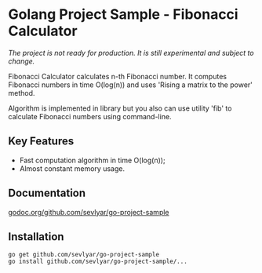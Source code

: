 # Golang Project Sample - Fibonacci Calculator

*The project is not ready for production. It is still experimental and subject to change.*

Fibonacci Calculator calculates n-th Fibonacci number. It computes Fibonacci numbers in time O(log(n))
and uses 'Rising a matrix to the power' method. 

Algorithm is implemented in library but you also can use utility 'fib' 
to calculate Fibonacci numbers using command-line. 

## Key Features

* Fast computation algorithm in time O(log(n));
* Almost constant memory usage. 

## Documentation

[godoc.org/github.com/sevlyar/go-project-sample](https://godoc.org/github.com/sevlyar/go-project-sample)

## Installation

	go get github.com/sevlyar/go-project-sample
	go install github.com/sevlyar/go-project-sample/...

